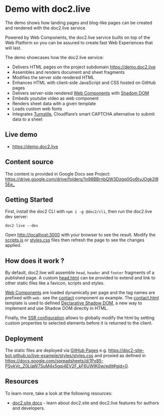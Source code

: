 # Demo with doc2.live

The demo shows how landing pages and blog-like pages can be created and rendered with the doc2.live service.

Powered by Web Components, the doc2.live service builts on top of the Web Platform so you can be assured to create fast Web Experiences that will last.

The demo showcases how the doc2.live service:
- Delivers HTML pages on the project subdomain <https://demo.doc2.live>
- Assembles and renders document and sheet fragments
- Modifies the server side rendered HTML
- Enhances HTML with client-side JavaScript and CSS hosted on GitHub pages
- Delivers server-side rendered [Web Components](https://developer.mozilla.org/en-US/docs/Web/API/Web_components) with [Shadom DOM](https://developer.mozilla.org/en-US/docs/Web/API/Web_components/Using_shadow_DOM)
- Embeds youtube video as web component
- Renders sheet data with a given template
- Loads custom web fonts
- Integrates [Turnstile](https://developers.cloudflare.com/turnstile/), Cloudflare’s smart CAPTCHA alternative to submit data to a sheet

## Live demo

* <https://demo.doc2.live>

## Content source

The content is provided in Google Docs see Project: <https://drive.google.com/drive/folders/1n98BBrnbQW3Dzgq0Go6tyJOgk2l95Ee_>

## Getting Started

First, install the doc2 CLI with `npm i -g @doc2/cli`, then run the doc2.live dev server:

```
doc2 live --dev
```

Open <http://localhost:3000> with your browser to see the result. Modify the [scripts.js](scripts/scripts.js) or [styles.css](styles/styles.css) files then refresh the page to see the changes applied.

## How does it work ?

By default, doc2.live will assemble `head`, `header` and `footer` fragments of a published page. A custom [head.html](./head.html) can be provided to extend and link to other static files like a favicon, scripts and styles. 

[Web Components](https://developer.mozilla.org/en-US/docs/Web/Web_Components) are loaded dynamically per page and the tag names are prefixed with `web-` see the [contact](./components/contact/contact.js) component as example.
The [contact.html](./components/contact/contact.html) template is used to defined [Declarative Shadow DOM](https://developer.chrome.com/en/articles/declarative-shadow-dom/), a new way to implement and use Shadow DOM directly in HTML.

Finally, the [SSR configuration](./doc2.live.config.json) allows to globally modify the html by setting custom properties to selected elements before it is returned to the client.

## Deployment

The static files are deployed via [GitHub Pages](https://pages.github.com/) e.g. <https://doc2-site-bot.github.io/live-example/styles/styles.css> and proxied as defined in <https://docs.google.com/spreadsheets/d/1Px85-PSykVc_Z0LIaW7SuM4x5gqi4EV2F_kF6UWIK0w/edit#gid=0>.

## Resources

To learn more, take a look at the following resources:

- [doc2.site docs](https://doc2.site/documentation) - learn about doc2.site and doc2.live features for authors and developers.
